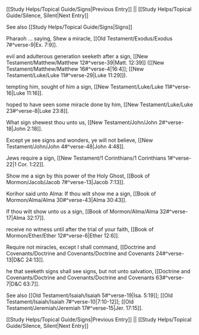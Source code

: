 [[Study Helps/Topical Guide/Signs|Previous Entry]]  ||  [[Study Helps/Topical Guide/Silence, Silent|Next Entry]]

 See also [[Study Helps/Topical Guide/Signs|Signs]]

 Pharaoh ... saying, Shew a miracle, [[Old Testament/Exodus/Exodus 7#^verse-9|Ex. 7:9]].

 evil and adulterous generation seeketh after a sign, [[New Testament/Matthew/Matthew 12#^verse-39|Matt. 12:39]] ([[New Testament/Matthew/Matthew 16#^verse-4|16:4]]; [[New Testament/Luke/Luke 11#^verse-29|Luke 11:29]]).

 tempting him, sought of him a sign, [[New Testament/Luke/Luke 11#^verse-16|Luke 11:16]].

 hoped to have seen some miracle done by him, [[New Testament/Luke/Luke 23#^verse-8|Luke 23:8]].

 What sign shewest thou unto us, [[New Testament/John/John 2#^verse-18|John 2:18]].

 Except ye see signs and wonders, ye will not believe, [[New Testament/John/John 4#^verse-48|John 4:48]].

 Jews require a sign, [[New Testament/1 Corinthians/1 Corinthians 1#^verse-22|1 Cor. 1:22]].

 Show me a sign by this power of the Holy Ghost, [[Book of Mormon/Jacob/Jacob 7#^verse-13|Jacob 7:13]].

 Korihor said unto Alma: If thou wilt show me a sign, [[Book of Mormon/Alma/Alma 30#^verse-43|Alma 30:43]].

 If thou wilt show unto us a sign, [[Book of Mormon/Alma/Alma 32#^verse-17|Alma 32:17]].

 receive no witness until after the trial of your faith, [[Book of Mormon/Ether/Ether 12#^verse-6|Ether 12:6]].

 Require not miracles, except I shall command, [[Doctrine and Covenants/Doctrine and Covenants/Doctrine and Covenants 24#^verse-13|D&C 24:13]].

 he that seeketh signs shall see signs, but not unto salvation, [[Doctrine and Covenants/Doctrine and Covenants/Doctrine and Covenants 63#^verse-7|D&C 63:7]].

 See also [[Old Testament/Isaiah/Isaiah 5#^verse-19|Isa. 5:19]]; [[Old Testament/Isaiah/Isaiah 7#^verse-10|7:10-12]]; [[Old Testament/Jeremiah/Jeremiah 17#^verse-15|Jer. 17:15]].

[[Study Helps/Topical Guide/Signs|Previous Entry]]  ||  [[Study Helps/Topical Guide/Silence, Silent|Next Entry]]